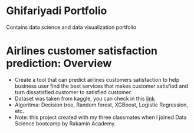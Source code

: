 # Ghifariyadi Portfolio
Contains data science and data visualization portfolio

# Airlines customer satisfaction prediction: Overview
* Create a tool that can predict airlines customers satisfaction to help business user find the best services that makes customer satisfied and turn dissatisfied customer to satisfied customer.
* Dataset was taken from kaggle, you can check in this [link](https://www.kaggle.com/sjleshrac/airlines-customer-satisfaction)
* Algoritma: Decision tree, Random forest, XGBoost, Logistic Regression, etc.
* Note: this project created with my three classmates when I joined Data Science bootcamp by Rakamin Academy. 
